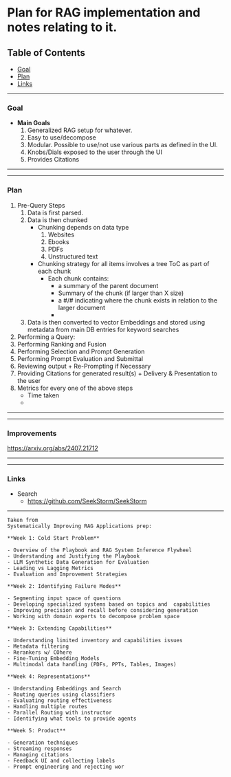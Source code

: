 # Plan for RAG implementation and notes relating to it.

## Table of Contents
- [Goal](#goal)
- [Plan](#plan)
- [Links](#links)





--------------------------------------------------------------------------------------------------------------------------------------------------------------------------------------
### Goal<a name="goal"></a>
- **Main Goals**
	1. Generalized RAG setup for whatever.
	2. Easy to use/decompose
	3. Modular. Possible to use/not use various parts as defined in the UI.
	4. Knobs/Dials exposed to the user through the UI
	5. Provides Citations

--------------------------------------------------------------------------------------------------------------------------------------------------------------------------------------



--------------------------------------------------------------------------------------------------------------------------------------------------------------------------------------
### Plan<a name="plan"></a>
1. Pre-Query Steps
	1. Data is first parsed. 
	2. Data is then chunked
		- Chunking depends on data type
			1. Websites
			2. Ebooks
			3. PDFs
			4. Unstructured text
		- Chunking strategy for all items involves a tree ToC as part of each chunk
			- Each chunk contains: 
				* a summary of the parent document
				* Summary of the chunk (if larger than X size)
				* a #/# indicating where the chunk exists in relation to the larger document
				* 
	3. Data is then converted to vector Embeddings and stored using metadata from main DB entries for keyword searches
2. Performing a Query:
3. Performing Ranking and Fusion
4. Performing Selection and Prompt Generation
5. Performing Prompt Evaluation and Submittal
6. Reviewing output + Re-Prompting if Necessary
7. Providing Citations for generated result(s) + Delivery & Presentation to the user
8. Metrics for every one of the above steps
	- Time taken
	- 
--------------------------------------------------------------------------------------------------------------------------------------------------------------------------------------



--------------------------------------------------------------------------------------------------------------------------------------------------------------------------------------
### Improvements<a name="improvements"></a>

https://arxiv.org/abs/2407.21712

--------------------------------------------------------------------------------------------------------------------------------------------------------------------------------------




--------------------------------------------------------------------------------------------------------------------------------------------------------------------------------------
### Links<a name="links"></a>
- Search
  	- https://github.com/SeekStorm/SeekStorm

--------------------------------------------------------------------------------------------------------------------------------------------------------------------------------------


```
Taken from 
Systematically Improving RAG Applications prep:

**Week 1: Cold Start Problem**

- Overview of the Playbook and RAG System Inference Flywheel
- Understanding and Justifying the Playbook
- LLM Synthetic Data Generation for Evaluation
- Leading vs Lagging Metrics
- Evaluation and Improvement Strategies

**Week 2: Identifying Failure Modes**

- Segmenting input space of questions
- Developing specialized systems based on topics and  capabilities 
- Improving precision and recall before considering generation
- Working with domain experts to decompose problem space 

**Week 3: Extending Capabilities**

- Understanding limited inventory and capabilities issues 
- Metadata filtering
- Rerankers w/ COhere 
- Fine-Tuning Embedding Models
- Multimodal data handling (PDFs, PPTs, Tables, Images)

**Week 4: Representations**

- Understanding Embeddings and Search
- Routing queries using classifiers
- Evaluating routing effectiveness
- Handling multiple routes
- Parallel Routing with instructor 
- Identifying what tools to provide agents 

**Week 5: Product**

- Generation techniques
- Streaming responses
- Managing citations
- Feedback UI and collecting labels
- Prompt engineering and rejecting wor
```
